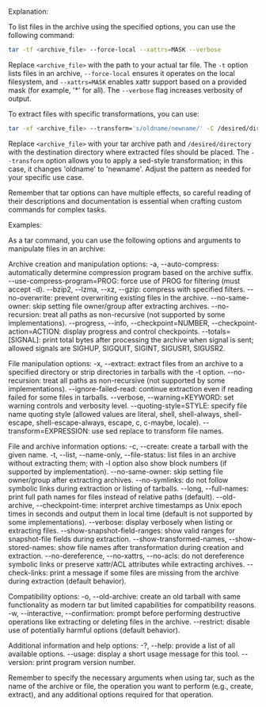 Explanation:

To list files in the archive using the specified options, you can use the following command:

```bash
tar -tf <archive_file> --force-local --xattrs=MASK --verbose
```

Replace `<archive_file>` with the path to your actual tar file. The `-t` option lists files in an archive, `--force-local` ensures it operates on the local filesystem, and `--xattrs=MASK` enables xattr support based on a provided mask (for example, '*' for all). The `--verbose` flag increases verbosity of output.

To extract files with specific transformations, you can use:

```bash
tar -xf <archive_file> --transform='s/oldname/newname/' -C /desired/directory
```

Replace `<archive_file>` with your tar archive path and `/desired/directory` with the destination directory where extracted files should be placed. The `--transform` option allows you to apply a sed-style transformation; in this case, it changes 'oldname' to 'newname'. Adjust the pattern as needed for your specific use case.

Remember that tar options can have multiple effects, so careful reading of their descriptions and documentation is essential when crafting custom commands for complex tasks.

Examples:

As a tar command, you can use the following options and arguments to manipulate files in an archive:

Archive creation and manipulation options:
-a, --auto-compress: automatically determine compression program based on the archive suffix.
--use-compress-program=PROG: force use of PROG for filtering (must accept -d).
--bzip2, --lzma, --xz, --gzip: compress with specified filters.
--no-overwrite: prevent overwriting existing files in the archive.
--no-same-owner: skip setting file owner/group after extracting archives.
--no-recursion: treat all paths as non-recursive (not supported by some implementations).
--progress, --info, --checkpoint=NUMBER, --checkpoint-action=ACTION: display progress and control checkpoints.
--totals=[SIGNAL]: print total bytes after processing the archive when signal is sent; allowed signals are SIGHUP, SIGQUIT, SIGINT, SIGUSR1, SIGUSR2.

File manipulation options:
-x, --extract: extract files from an archive to a specified directory or strip directories in tarballs with the -t option.
--no-recursion: treat all paths as non-recursive (not supported by some implementations).
--ignore-failed-read: continue extraction even if reading failed for some files in tarballs.
--verbose, --warning=KEYWORD: set warning controls and verbosity level.
--quoting-style=STYLE: specify file name quoting style (allowed values are literal, shell, shell-always, shell-escape, shell-escape-always, escape, c, c-maybe, locale).
--transform=EXPRESSION: use sed replace to transform file names.

File and archive information options:
-c, --create: create a tarball with the given name.
-t, --list, --name-only, --file-status: list files in an archive without extracting them; with -l option also show block numbers (if supported by implementation).
--no-same-owner: skip setting file owner/group after extracting archives.
--no-symlinks: do not follow symbolic links during extraction or listing of tarballs.
--long, --full-names: print full path names for files instead of relative paths (default).
--old-archive, --checkpoint-time: interpret archive timestamps as Unix epoch times in seconds and output them in local time (default is not supported by some implementations).
--verbose: display verbosely when listing or extracting files.
--show-snapshot-field-ranges: show valid ranges for snapshot-file fields during extraction.
--show-transformed-names, --show-stored-names: show file names after transformation during creation and extraction.
--no-dereference, --no-xattrs, --no-acls: do not dereference symbolic links or preserve xattr/ACL attributes while extracting archives.
--check-links: print a message if some files are missing from the archive during extraction (default behavior).

Compatibility options:
-o, --old-archive: create an old tarball with same functionality as modern tar but limited capabilities for compatibility reasons.
-w, --interactive, --confirmation: prompt before performing destructive operations like extracting or deleting files in the archive.
--restrict: disable use of potentially harmful options (default behavior).

Additional information and help options:
-?, --help: provide a list of all available options.
--usage: display a short usage message for this tool.
--version: print program version number.

Remember to specify the necessary arguments when using tar, such as the name of the archive or file, the operation you want to perform (e.g., create, extract), and any additional options required for that operation.